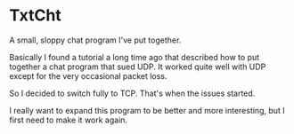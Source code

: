 TxtCht
======

A small, sloppy chat program I've put together.

Basically I found a tutorial a long time ago that described how to put together a chat program that sued UDP.
It worked quite well with UDP except for the very occasional packet loss.

So I decided to switch fully to TCP. That's when the issues started.

I really want to expand this program to be better and more interesting, but I first need to make it work again.
